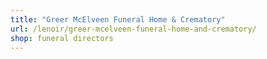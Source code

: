 ```yaml
---
title: "Greer McElveen Funeral Home & Crematory"
url: /lenoir/greer-mcelveen-funeral-home-and-crematory/
shop: funeral directors
---
```

